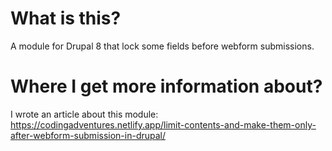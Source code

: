 # What is this?
A module for Drupal 8 that lock some fields before webform submissions.

# Where I get more information about? 
I wrote an article about this module: https://codingadventures.netlify.app/limit-contents-and-make-them-only-after-webform-submission-in-drupal/
